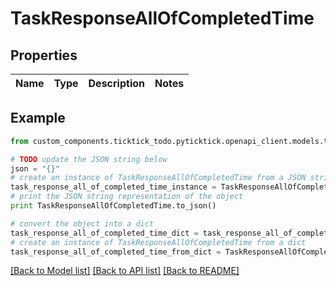 # TaskResponseAllOfCompletedTime


## Properties
Name | Type | Description | Notes
------------ | ------------- | ------------- | -------------

## Example

```python
from custom_components.ticktick_todo.pyticktick.openapi_client.models.task_response_all_of_completed_time import TaskResponseAllOfCompletedTime

# TODO update the JSON string below
json = "{}"
# create an instance of TaskResponseAllOfCompletedTime from a JSON string
task_response_all_of_completed_time_instance = TaskResponseAllOfCompletedTime.from_json(json)
# print the JSON string representation of the object
print TaskResponseAllOfCompletedTime.to_json()

# convert the object into a dict
task_response_all_of_completed_time_dict = task_response_all_of_completed_time_instance.to_dict()
# create an instance of TaskResponseAllOfCompletedTime from a dict
task_response_all_of_completed_time_from_dict = TaskResponseAllOfCompletedTime.from_dict(task_response_all_of_completed_time_dict)
```
[[Back to Model list]](../README.md#documentation-for-models) [[Back to API list]](../README.md#documentation-for-api-endpoints) [[Back to README]](../README.md)


